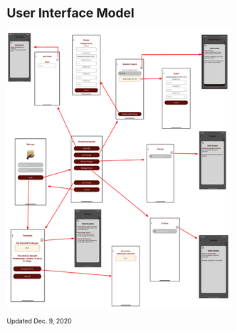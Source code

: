# User Interface Model


![UI Model Diagram](https://github.com/calvin-cs262-fall2020-teamA/Project/blob/master/assets/UIModel.png)

Updated Dec. 9, 2020
